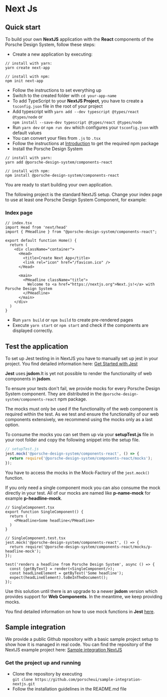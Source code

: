 # Next Js

## Quick start
To build your own **NextJS** application with the **React** components of the Porsche Design System, follow these steps:

* Create a new application by executing:
```shell script
// install with yarn:
yarn create next-app

// install with npm:
npm init next-app
```

* Follow the instructions to set everything up
* Switch to the created folder with `cd your-app-name`
* To add TypeScript to your **NextJS Project**, you have to create a `tsconfig.json` file in the root of your project
* Add typescript with `yarn add --dev typescript @types/react @types/node` or  
`npm install --save-dev typescript @types/react @types/node` 
* Run `yarn dev` or `npm run dev` which configures your `tsconfig.json` with default values
* You can convert your files from `.js` to `.tsx` 
* Follow the instructions at [Introduction](start-coding/introduction) to get the required npm package
* Install the Porsche Design System  
```shell script
// install with yarn:
yarn add @porsche-design-system/components-react

// install with npm:
npm install @porsche-design-system/components-react
```

You are ready to start building your own application.

The following project is the standard NextJS setup.
Change your index page to use at least one Porsche Design System Component, for example:

### Index page

```tsx
// index.tsx
import Head from 'next/head'
import { PHeadline } from "@porsche-design-system/components-react";

export default function Home() {
  return (
    <div className="container">
      <Head>
        <title>Create Next App</title>
        <link rel="icon" href="/favicon.ico" />
      </Head>

      <main>
        <PHeadline className="title">
          Welcome to <a href="https://nextjs.org">Next.js!</a> with Porsche Design System
        </PHeadline>
      </main>
    </div>
  )
}
```

* Run `yarn build` or `npm build` to create pre-rendered pages
* Execute `yarn start` or `npm start` and check if the components are displayed correctly.

## Test the application

To set up Jest testing in in NextJS you have to manually set up jest in your project. You find detailed 
information here: [Get Started with Jest](https://jestjs.io/docs/en/getting-started)

**Jest** uses **jsdom**.It is yet not possible to render the functionality of web components in **jsdom**.

To ensure your tests don't fail, we provide mocks for every Porsche Design System component. 
They are distributed in the `@porsche-design-system/components-react` npm package.

The mocks must only be used if the functionality of the web component is required within the test.
As we test and ensure the functionality of our web components extensively, we recommend using the mocks only as a last option.

To consume the mocks you can set them up via your **setupTest.js** file in your root folder and copy the following snippet into the setup file.

```js
// setupTest.js
jest.mock('@porsche-design-system/components-react', () => {
  return require('@porsche-design-system/components-react/mocks');
});
```
You have to access the mocks in the Mock-Factory of the `jest.mock()` function.

If you only need a single component mock you can also consume the mock directly in your test. All of our mocks are named like **p-name-mock** for example **p-headline-mock**.

```tsx
// SingleComponent.tsx
export function SingleComponent() {
  return (
    <PHeadline>Some headline</PHeadline>
  )
}
```

```tsx
// SingleComponent.test.tsx
jest.mock('@porsche-design-system/components-react', () => {
  return require('@porsche-design-system/components-react/mocks/p-headline-mock');
});

test('renders a headline from Porsche Design System', async () => {
  const {getByText} = render(<SingleComponent/>);
  const headLineElement = getByText('Some headline');
  expect(headLineElement).toBeInTheDocument();
});
```

Use this solution until there is an upgrade to a newer **jsdom** version which provides support for **Web Components**.
In the meantime, we keep providing mocks.
 
You find detailed information on how to use mock functions in **Jest** [here](https://jestjs.io/docs/en/mock-functions.html).

## Sample integration
We provide a public Github repository with a basic sample project setup to show how it is managed in real code.
You can find the repository of the NextJS example project here: [Sample integration NextJS](https://github.com/porscheui/sample-integration-nextjs)

### Get the project up and running
* Clone the repository by executing  
`git clone https://github.com/porscheui/sample-integration-nextjs.git`
* Follow the installation guidelines in the README.md file
